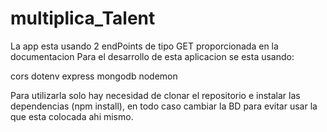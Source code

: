 # multiplica_Talent

La app esta usando 2 endPoints de tipo GET proporcionada en la documentacion
Para el desarrollo de esta aplicacion se esta usando:

cors
dotenv
express
mongodb
nodemon

Para utilizarla solo hay necesidad de clonar el repositorio e instalar las dependencias (npm install), en todo caso cambiar la BD para evitar usar la que esta colocada ahi mismo.
